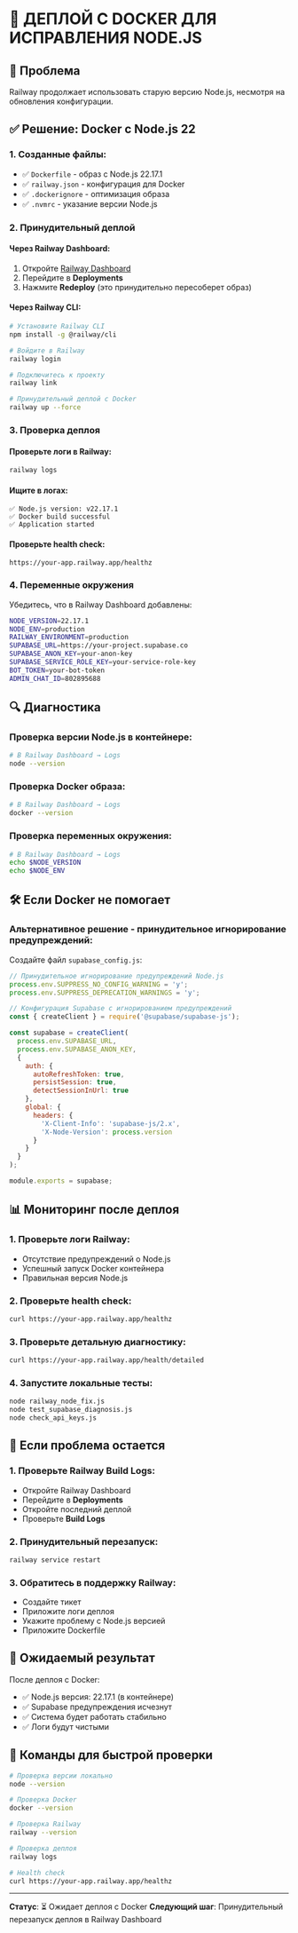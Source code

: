 # 🐳 ДЕПЛОЙ С DOCKER ДЛЯ ИСПРАВЛЕНИЯ NODE.JS

## 🚨 Проблема
Railway продолжает использовать старую версию Node.js, несмотря на обновления конфигурации.

## ✅ Решение: Docker с Node.js 22

### 1. Созданные файлы:
- ✅ `Dockerfile` - образ с Node.js 22.17.1
- ✅ `railway.json` - конфигурация для Docker
- ✅ `.dockerignore` - оптимизация образа
- ✅ `.nvmrc` - указание версии Node.js

### 2. Принудительный деплой

#### Через Railway Dashboard:
1. Откройте [Railway Dashboard](https://railway.com/project/db239086-d307-47e7-9c39-871df85a6403)
2. Перейдите в **Deployments**
3. Нажмите **Redeploy** (это принудительно пересоберет образ)

#### Через Railway CLI:
```bash
# Установите Railway CLI
npm install -g @railway/cli

# Войдите в Railway
railway login

# Подключитесь к проекту
railway link

# Принудительный деплой с Docker
railway up --force
```

### 3. Проверка деплоя

#### Проверьте логи в Railway:
```bash
railway logs
```

#### Ищите в логах:
```
✅ Node.js version: v22.17.1
✅ Docker build successful
✅ Application started
```

#### Проверьте health check:
```
https://your-app.railway.app/healthz
```

### 4. Переменные окружения

Убедитесь, что в Railway Dashboard добавлены:
```bash
NODE_VERSION=22.17.1
NODE_ENV=production
RAILWAY_ENVIRONMENT=production
SUPABASE_URL=https://your-project.supabase.co
SUPABASE_ANON_KEY=your-anon-key
SUPABASE_SERVICE_ROLE_KEY=your-service-role-key
BOT_TOKEN=your-bot-token
ADMIN_CHAT_ID=802895688
```

## 🔍 Диагностика

### Проверка версии Node.js в контейнере:
```bash
# В Railway Dashboard → Logs
node --version
```

### Проверка Docker образа:
```bash
# В Railway Dashboard → Logs
docker --version
```

### Проверка переменных окружения:
```bash
# В Railway Dashboard → Logs
echo $NODE_VERSION
echo $NODE_ENV
```

## 🛠️ Если Docker не помогает

### Альтернативное решение - принудительное игнорирование предупреждений:

Создайте файл `supabase_config.js`:
```javascript
// Принудительное игнорирование предупреждений Node.js
process.env.SUPPRESS_NO_CONFIG_WARNING = 'y';
process.env.SUPPRESS_DEPRECATION_WARNINGS = 'y';

// Конфигурация Supabase с игнорированием предупреждений
const { createClient } = require('@supabase/supabase-js');

const supabase = createClient(
  process.env.SUPABASE_URL,
  process.env.SUPABASE_ANON_KEY,
  {
    auth: {
      autoRefreshToken: true,
      persistSession: true,
      detectSessionInUrl: true
    },
    global: {
      headers: {
        'X-Client-Info': 'supabase-js/2.x',
        'X-Node-Version': process.version
      }
    }
  }
);

module.exports = supabase;
```

## 📊 Мониторинг после деплоя

### 1. Проверьте логи Railway:
- Отсутствие предупреждений о Node.js
- Успешный запуск Docker контейнера
- Правильная версия Node.js

### 2. Проверьте health check:
```bash
curl https://your-app.railway.app/healthz
```

### 3. Проверьте детальную диагностику:
```bash
curl https://your-app.railway.app/health/detailed
```

### 4. Запустите локальные тесты:
```bash
node railway_node_fix.js
node test_supabase_diagnosis.js
node check_api_keys.js
```

## 🚨 Если проблема остается

### 1. Проверьте Railway Build Logs:
- Откройте Railway Dashboard
- Перейдите в **Deployments**
- Откройте последний деплой
- Проверьте **Build Logs**

### 2. Принудительный перезапуск:
```bash
railway service restart
```

### 3. Обратитесь в поддержку Railway:
- Создайте тикет
- Приложите логи деплоя
- Укажите проблему с Node.js версией
- Приложите Dockerfile

## 🎯 Ожидаемый результат

После деплоя с Docker:
- ✅ Node.js версия: 22.17.1 (в контейнере)
- ✅ Supabase предупреждения исчезнут
- ✅ Система будет работать стабильно
- ✅ Логи будут чистыми

## 📝 Команды для быстрой проверки

```bash
# Проверка версии локально
node --version

# Проверка Docker
docker --version

# Проверка Railway
railway --version

# Проверка деплоя
railway logs

# Health check
curl https://your-app.railway.app/healthz
```

---

**Статус**: ⏳ Ожидает деплоя с Docker
**Следующий шаг**: Принудительный перезапуск деплоя в Railway Dashboard 